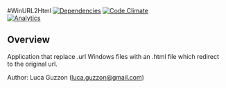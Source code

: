 
#WinURL2Html
[![Dependencies](https://david-dm.org/lguzzon/WinUrl2Html.png)](https://david-dm.org/lguzzon/WinUrl2Html)
[![Code Climate](https://codeclimate.com/github/lguzzon/WinUrl2Html.png)](https://codeclimate.com/github/lguzzon/WinUrl2Html)  
[![Analytics](https://ga-beacon.appspot.com/UA-49825375-1/WinUrl2Html/readme)](https://github.com/lguzzon/WinUrl2Html)

## Overview

Application that replace .url Windows files with an .html file which redirect to the original url.

Author: Luca Guzzon (luca.guzzon@gmail.com)
